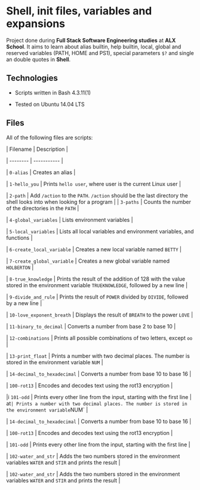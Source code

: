 # Shell, init files, variables and expansions
		

		
Project done during **Full Stack Software Engineering studies** at **ALX School**. It aims to learn about alias builtin, help builtin, local, global and reserved variables (PATH, HOME and PS1), special parameters `$?` and single an double quotes in **Shell**.
		

		
## Technologies
		
* Scripts written in Bash 4.3.11(1)
		
* Tested on Ubuntu 14.04 LTS
		

		
## Files
		
All of the following files are scripts:
		

		
| Filename | Description |
		
| -------- | ----------- |
		
| `0-alias` | Creates an alias |
		
| `1-hello_you` | Prints `hello user`, where user is the current Linux user |
		
| `2-path` | Add `/action` to the `PATH`. `/action` should be the last directory the shell looks into when looking for a program |
| `3-paths` | Counts the number of the directories in the `PATH` |
		
| `4-global_variables` | Lists environment variables |
		
| `5-local_variables` | Lists all local variables and environment variables, and functions |
		
| `6-create_local_variable` | Creates a new local variable named `BETTY` |
		
| `7-create_global_variable` | Creates a new global variable named `HOLBERTON` |
		
| `8-true_knowledge` | Prints the result of the addition of 128 with the value stored in the environment variable `TRUEKNOWLEDGE`, followed by a new line |
		
| `9-divide_and_rule` | Prints the result of `POWER` divided by `DIVIDE`, followed by a new line |
		
| `10-love_exponent_breath` | Displays the result of `BREATH` to the power `LOVE` |
		
| `11-binary_to_decimal` | Converts a number from base 2 to base 10 |
		
| `12-combinations` | Prints all possible combinations of two letters, except `oo` |
		
| `13-print_float` | Prints a number with two decimal places. The number is stored in the environment variable `NUM` |
		
| `14-decimal_to_hexadecimal` | Converts a number from base 10 to base 16 |
		
| `100-rot13` | Encodes and decodes text using the rot13 encryption |
		
|i `101-odd` | Prints every other line from the input, starting with the first line |
at` | Prints a number with two decimal places. The number is stored in the environment variable `NUM` |
		
| `14-decimal_to_hexadecimal` | Converts a number from base 10 to base 16 |
		
| `100-rot13` | Encodes and decodes text using the rot13 encryption |
		
| `101-odd` | Prints every other line from the input, starting with the first line |
		
| `102-water_and_str` | Adds the two numbers stored in the environment variables `WATER` and `STIR` and prints the result |

		
| `102-water_and_str` | Adds the two numbers stored in the environment variables `WATER` and `STIR` and prints the result |

